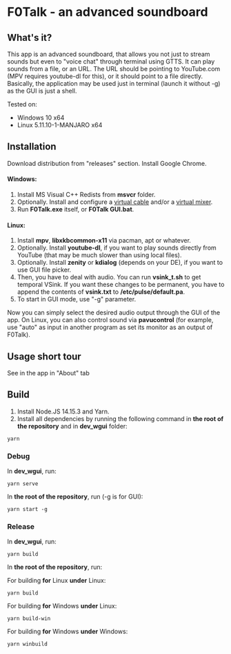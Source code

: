 # F0Talk - an advanced soundboard
## What's it?
This app is an advanced soundboard, that allows you not just to stream sounds but even to "voice chat" through terminal using GTTS. It can play sounds from a file, or an URL. The URL should be pointing to YouTube.com (MPV requires youtube-dl for this), or it should point to a file directly. Basically, the application may be used just in terminal (launch it without -g) as the GUI is just a shell.

Tested on:
* Windows 10 x64
* Linux 5.11.10-1-MANJARO x64

## Installation
Download distribution from "releases" section. Install Google Chrome.

#### Windows:
1. Install MS Visual C++ Redists from **msvcr** folder.
2. Optionally. Install and configure a [virtual cable](https://vb-audio.com/Cable/) and/or a [virtual mixer](https://vb-audio.com/Voicemeeter/).
3. Run **F0Talk.exe** itself, or **F0Talk GUI.bat**.

#### Linux: 
1. Install **mpv**, **libxkbcommon-x11** via pacman, apt or whatever.
2. Optionally. Install **youtube-dl**, if you want to play sounds directly from YouTube (that may be much slower than using local files).
3. Optionally. Install **zenity** or **kdialog** (depends on your DE), if you want to use GUI file picker.
4. Then, you have to deal with audio. You can run **vsink_t.sh** to get temporal VSink. If you want these changes to be permanent, you have to append the contents of **vsink.txt** to **/etc/pulse/default.pa**.
5. To start in GUI mode, use "-g" parameter.

Now you can simply select the desired audio output through the GUI of the app. On Linux, you can also control sound via **pavucontrol** (for example, use "auto" as input in another program as set its monitor as an output of F0Talk).

## Usage short tour
See in the app in "About" tab

## Build
1. Install Node.JS 14.15.3 and Yarn.
2. Install all dependencies by running the following command in **the root of the repository** and in **dev_wgui** folder:
```
yarn
```

### Debug
In **dev_wgui**, run:
```
yarn serve
```
In **the root of the repository**, run (-g is for GUI):
```
yarn start -g
```

### Release
In **dev_wgui**, run:
```
yarn build
```
In **the root of the repository**, run:

For building **for** Linux **under** Linux:
```
yarn build
```
For building **for** Windows **under** Linux:
```
yarn build-win
```
For building **for** Windows **under** Windows:
```
yarn winbuild
```